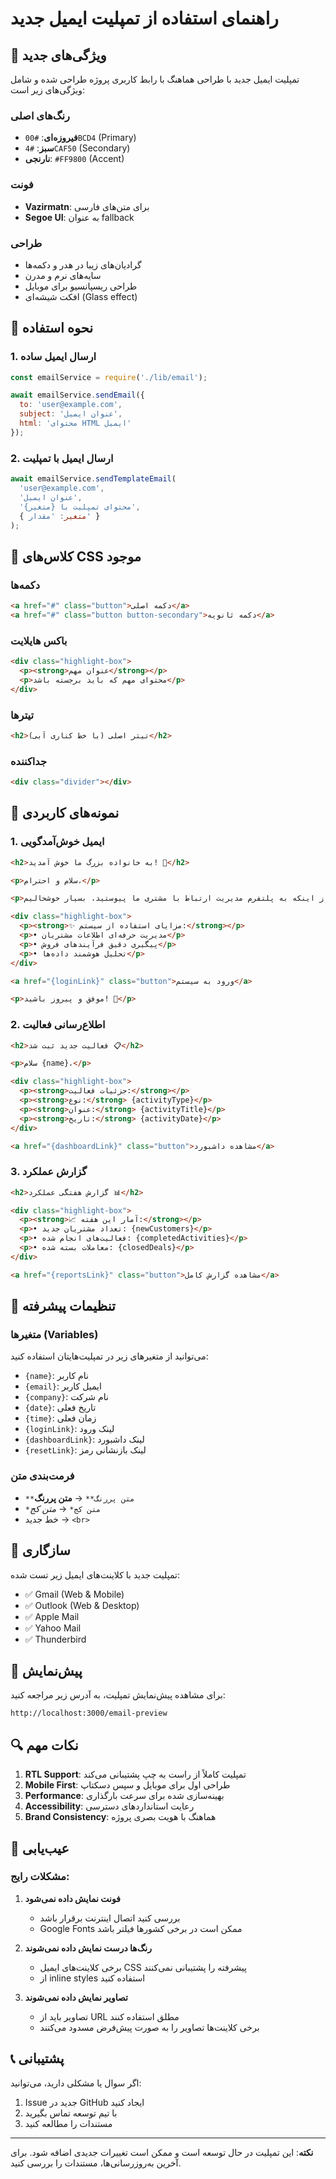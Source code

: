 # راهنمای استفاده از تمپلیت ایمیل جدید

## 🎨 ویژگی‌های جدید

تمپلیت ایمیل جدید با طراحی هماهنگ با رابط کاربری پروژه طراحی شده و شامل ویژگی‌های زیر است:

### رنگ‌های اصلی
- **فیروزه‌ای**: `#00BCD4` (Primary)
- **سبز**: `#4CAF50` (Secondary) 
- **نارنجی**: `#FF9800` (Accent)

### فونت
- **Vazirmatn**: برای متن‌های فارسی
- **Segoe UI**: به عنوان fallback

### طراحی
- گرادیان‌های زیبا در هدر و دکمه‌ها
- سایه‌های نرم و مدرن
- طراحی ریسپانسیو برای موبایل
- افکت شیشه‌ای (Glass effect)

## 🚀 نحوه استفاده

### 1. ارسال ایمیل ساده

```javascript
const emailService = require('./lib/email');

await emailService.sendEmail({
  to: 'user@example.com',
  subject: 'عنوان ایمیل',
  html: 'محتوای HTML ایمیل'
});
```

### 2. ارسال ایمیل با تمپلیت

```javascript
await emailService.sendTemplateEmail(
  'user@example.com',
  'عنوان ایمیل',
  'محتوای تمپلیت با {متغیر}',
  { متغیر: 'مقدار' }
);
```

## 📝 کلاس‌های CSS موجود

### دکمه‌ها
```html
<a href="#" class="button">دکمه اصلی</a>
<a href="#" class="button button-secondary">دکمه ثانویه</a>
```

### باکس هایلایت
```html
<div class="highlight-box">
  <p><strong>عنوان مهم</strong></p>
  <p>محتوای مهم که باید برجسته باشد</p>
</div>
```

### تیترها
```html
<h2>تیتر اصلی (با خط کناری آبی)</h2>
```

### جداکننده
```html
<div class="divider"></div>
```

## 🎯 نمونه‌های کاربردی

### 1. ایمیل خوش‌آمدگویی

```html
<h2>به خانواده بزرگ ما خوش آمدید! 🎉</h2>

<p>سلام و احترام،</p>

<p>از اینکه به پلتفرم مدیریت ارتباط با مشتری ما پیوستید، بسیار خوشحالیم.</p>

<div class="highlight-box">
  <p><strong>✨ مزایای استفاده از سیستم:</strong></p>
  <p>• مدیریت حرفه‌ای اطلاعات مشتریان</p>
  <p>• پیگیری دقیق فرآیندهای فروش</p>
  <p>• تحلیل هوشمند داده‌ها</p>
</div>

<a href="{loginLink}" class="button">ورود به سیستم</a>

<p>موفق و پیروز باشید! 🚀</p>
```

### 2. اطلاع‌رسانی فعالیت

```html
<h2>فعالیت جدید ثبت شد 📋</h2>

<p>سلام {name}،</p>

<div class="highlight-box">
  <p><strong>جزئیات فعالیت:</strong></p>
  <p><strong>نوع:</strong> {activityType}</p>
  <p><strong>عنوان:</strong> {activityTitle}</p>
  <p><strong>تاریخ:</strong> {activityDate}</p>
</div>

<a href="{dashboardLink}" class="button">مشاهده داشبورد</a>
```

### 3. گزارش عملکرد

```html
<h2>گزارش هفتگی عملکرد 📊</h2>

<div class="highlight-box">
  <p><strong>📈 آمار این هفته:</strong></p>
  <p>• تعداد مشتریان جدید: {newCustomers}</p>
  <p>• فعالیت‌های انجام شده: {completedActivities}</p>
  <p>• معاملات بسته شده: {closedDeals}</p>
</div>

<a href="{reportsLink}" class="button">مشاهده گزارش کامل</a>
```

## 🔧 تنظیمات پیشرفته

### متغیرها (Variables)
می‌توانید از متغیرهای زیر در تمپلیت‌هایتان استفاده کنید:

- `{name}`: نام کاربر
- `{email}`: ایمیل کاربر
- `{company}`: نام شرکت
- `{date}`: تاریخ فعلی
- `{time}`: زمان فعلی
- `{loginLink}`: لینک ورود
- `{dashboardLink}`: لینک داشبورد
- `{resetLink}`: لینک بازنشانی رمز

### فرمت‌بندی متن
- `**متن پررنگ**` → **متن پررنگ**
- `*متن کج*` → *متن کج*
- خط جدید → `<br>`

## 📱 سازگاری

تمپلیت جدید با کلاینت‌های ایمیل زیر تست شده:

- ✅ Gmail (Web & Mobile)
- ✅ Outlook (Web & Desktop)
- ✅ Apple Mail
- ✅ Yahoo Mail
- ✅ Thunderbird

## 🎨 پیش‌نمایش

برای مشاهده پیش‌نمایش تمپلیت، به آدرس زیر مراجعه کنید:

```
http://localhost:3000/email-preview
```

## 🔍 نکات مهم

1. **RTL Support**: تمپلیت کاملاً از راست به چپ پشتیبانی می‌کند
2. **Mobile First**: طراحی اول برای موبایل و سپس دسکتاپ
3. **Performance**: بهینه‌سازی شده برای سرعت بارگذاری
4. **Accessibility**: رعایت استانداردهای دسترسی
5. **Brand Consistency**: هماهنگ با هویت بصری پروژه

## 🐛 عیب‌یابی

### مشکلات رایج:

1. **فونت نمایش داده نمی‌شود**
   - بررسی کنید اتصال اینترنت برقرار باشد
   - Google Fonts ممکن است در برخی کشورها فیلتر باشد

2. **رنگ‌ها درست نمایش داده نمی‌شوند**
   - برخی کلاینت‌های ایمیل CSS پیشرفته را پشتیبانی نمی‌کنند
   - از inline styles استفاده کنید

3. **تصاویر نمایش داده نمی‌شوند**
   - تصاویر باید از URL مطلق استفاده کنند
   - برخی کلاینت‌ها تصاویر را به صورت پیش‌فرض مسدود می‌کنند

## 📞 پشتیبانی

اگر سوال یا مشکلی دارید، می‌توانید:

1. Issue جدید در GitHub ایجاد کنید
2. با تیم توسعه تماس بگیرید
3. مستندات را مطالعه کنید

---

**نکته**: این تمپلیت در حال توسعه است و ممکن است تغییرات جدیدی اضافه شود. برای آخرین به‌روزرسانی‌ها، مستندات را بررسی کنید.